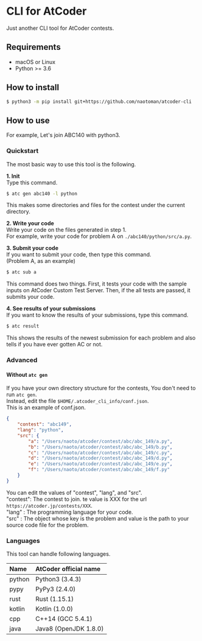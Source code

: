 # CLI for AtCoder
Just another CLI tool for AtCoder contests.

## Requirements
- macOS or Linux
- Python >= 3.6

## How to install
```sh
$ python3 -m pip install git+https://github.com/naotoman/atcoder-cli
```

## How to use
For example, Let's join ABC140 with python3.  

### Quickstart
The most basic way to use this tool is the following.  

__1. Init__  
Type this command.  
```sh
$ atc gen abc140 -l python
```  
This makes some directories and files for the contest under the current directory.  

__2. Write your code__  
Write your code on the files generated in step 1.  
For example, write your code for problem A on `./abc140/python/src/a.py`.  

__3. Submit your code__  
If you want to submit your code, then type this command.  
(Problem A, as an example)  
```sh
$ atc sub a
```  
This command does two things. First, it tests your code with the sample inputs on AtCoder Custom Test Server. Then, if the all tests are passed, it submits your code.

__4. See results of your submissions__  
If you want to know the results of your submissions, type this command.
```sh
$ atc result
```
This shows the results of the newest submission for each problem and also tells if you have ever gotten AC or not.

### Advanced
#### Without `atc gen`
If you have your own directory structure for the contests, You don't need to run `atc gen`.  
Instead, edit the file `$HOME/.atcoder_cli_info/conf.json`.  
This is an example of conf.json.  
```json:conf.json
{
    "contest": "abc149",
    "lang": "python",
    "src": {
        "a": "/Users/naoto/atcoder/contest/abc/abc_149/a.py",
        "b": "/Users/naoto/atcoder/contest/abc/abc_149/b.py",
        "c": "/Users/naoto/atcoder/contest/abc/abc_149/c.py",
        "d": "/Users/naoto/atcoder/contest/abc/abc_149/d.py",
        "e": "/Users/naoto/atcoder/contest/abc/abc_149/e.py",
        "f": "/Users/naoto/atcoder/contest/abc/abc_149/f.py"
    }
}
```
You can edit the values of "contest", "lang", and "src".  
"contest": The contest to join. te value is XXX for the url `https://atcoder.jp/contests/XXX`.  
"lang"   : The programming language for your code.  
"src"    : The object whose key is the problem and value is the path to your source code file for the problem.

### Languages
This tool can handle following languages.

|Name|AtCoder official name|
|:-----|:--------------------|
|python|Python3 (3.4.3)|
|pypy|PyPy3 (2.4.0)|
|rust|Rust (1.15.1)|
|kotlin|Kotlin (1.0.0)|
|cpp|C++14 (GCC 5.4.1)|
|java|Java8 (OpenJDK 1.8.0)|
